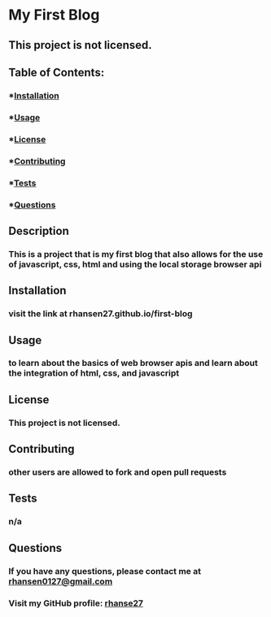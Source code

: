 
  # My First Blog
    
  ## This project is not licensed. 
  ### 
    
  ## Table of Contents:
  ### *[Installation](#installation)
  ### *[Usage](#usage)
  ### *[License](#license)
  ### *[Contributing](#contributing)
  ### *[Tests](#tests)
  ### *[Questions](#questions)
    
  ## Description
  ### This is a project that is my first blog that also allows for the use of javascript, css, html and using the local storage browser api 
    
  ## Installation
  ### visit the link at rhansen27.github.io/first-blog
    
  ## Usage
  ### to learn about the basics of web browser apis and learn about the integration of html, css, and javascript
    
  ## License
  ### This project is not licensed. 
    
  ## Contributing
  ### other users are allowed to fork and open pull requests 
    
  ## Tests
  ### n/a
    
  ## Questions
  ### If you have any questions, please contact me at rhansen0127@gmail.com
    
  ### Visit my GitHub profile: [rhanse27](https://github.com/rhanse27)
    
